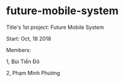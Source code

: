 # future-mobile-system
Title's 1st project: Future Mobile System

Start: Oct, 18 2018

Members:

1, Bùi Tiến Đô

2, Phạm Minh Phương

